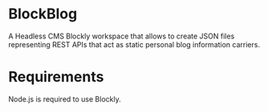 # BlockBlog
A Headless CMS Blockly workspace that allows to create JSON files representing REST APIs that act as static personal blog information carriers.
# Requirements
Node.js is required to use Blockly.
